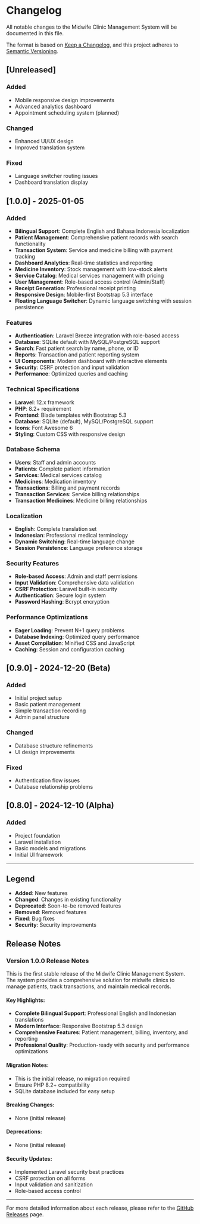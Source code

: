 # Changelog

All notable changes to the Midwife Clinic Management System will be documented in this file.

The format is based on [Keep a Changelog](https://keepachangelog.com/en/1.0.0/),
and this project adheres to [Semantic Versioning](https://semver.org/spec/v2.0.0.html).

## [Unreleased]

### Added
- Mobile responsive design improvements
- Advanced analytics dashboard
- Appointment scheduling system (planned)

### Changed
- Enhanced UI/UX design
- Improved translation system

### Fixed
- Language switcher routing issues
- Dashboard translation display

## [1.0.0] - 2025-01-05

### Added
- **Bilingual Support**: Complete English and Bahasa Indonesia localization
- **Patient Management**: Comprehensive patient records with search functionality
- **Transaction System**: Service and medicine billing with payment tracking
- **Dashboard Analytics**: Real-time statistics and reporting
- **Medicine Inventory**: Stock management with low-stock alerts
- **Service Catalog**: Medical services management with pricing
- **User Management**: Role-based access control (Admin/Staff)
- **Receipt Generation**: Professional receipt printing
- **Responsive Design**: Mobile-first Bootstrap 5.3 interface
- **Floating Language Switcher**: Dynamic language switching with session persistence

### Features
- **Authentication**: Laravel Breeze integration with role-based access
- **Database**: SQLite default with MySQL/PostgreSQL support
- **Search**: Fast patient search by name, phone, or ID
- **Reports**: Transaction and patient reporting system
- **UI Components**: Modern dashboard with interactive elements
- **Security**: CSRF protection and input validation
- **Performance**: Optimized queries and caching

### Technical Specifications
- **Laravel**: 12.x framework
- **PHP**: 8.2+ requirement
- **Frontend**: Blade templates with Bootstrap 5.3
- **Database**: SQLite (default), MySQL/PostgreSQL support
- **Icons**: Font Awesome 6
- **Styling**: Custom CSS with responsive design

### Database Schema
- **Users**: Staff and admin accounts
- **Patients**: Complete patient information
- **Services**: Medical services catalog
- **Medicines**: Medication inventory
- **Transactions**: Billing and payment records
- **Transaction Services**: Service billing relationships
- **Transaction Medicines**: Medicine billing relationships

### Localization
- **English**: Complete translation set
- **Indonesian**: Professional medical terminology
- **Dynamic Switching**: Real-time language change
- **Session Persistence**: Language preference storage

### Security Features
- **Role-based Access**: Admin and staff permissions
- **Input Validation**: Comprehensive data validation
- **CSRF Protection**: Laravel built-in security
- **Authentication**: Secure login system
- **Password Hashing**: Bcrypt encryption

### Performance Optimizations
- **Eager Loading**: Prevent N+1 query problems
- **Database Indexing**: Optimized query performance
- **Asset Compilation**: Minified CSS and JavaScript
- **Caching**: Session and configuration caching

## [0.9.0] - 2024-12-20 (Beta)

### Added
- Initial project setup
- Basic patient management
- Simple transaction recording
- Admin panel structure

### Changed
- Database structure refinements
- UI design improvements

### Fixed
- Authentication flow issues
- Database relationship problems

## [0.8.0] - 2024-12-10 (Alpha)

### Added
- Project foundation
- Laravel installation
- Basic models and migrations
- Initial UI framework

---

## Legend

- **Added**: New features
- **Changed**: Changes in existing functionality
- **Deprecated**: Soon-to-be removed features
- **Removed**: Removed features
- **Fixed**: Bug fixes
- **Security**: Security improvements

## Release Notes

### Version 1.0.0 Release Notes

This is the first stable release of the Midwife Clinic Management System. The system provides a comprehensive solution for midwife clinics to manage patients, track transactions, and maintain medical records.

#### Key Highlights:
- **Complete Bilingual Support**: Professional English and Indonesian translations
- **Modern Interface**: Responsive Bootstrap 5.3 design
- **Comprehensive Features**: Patient management, billing, inventory, and reporting
- **Professional Quality**: Production-ready with security and performance optimizations

#### Migration Notes:
- This is the initial release, no migration required
- Ensure PHP 8.2+ compatibility
- SQLite database included for easy setup

#### Breaking Changes:
- None (initial release)

#### Deprecations:
- None (initial release)

#### Security Updates:
- Implemented Laravel security best practices
- CSRF protection on all forms
- Input validation and sanitization
- Role-based access control

---

For more detailed information about each release, please refer to the [GitHub Releases](https://github.com/yourusername/midwife-clinic-system/releases) page.

